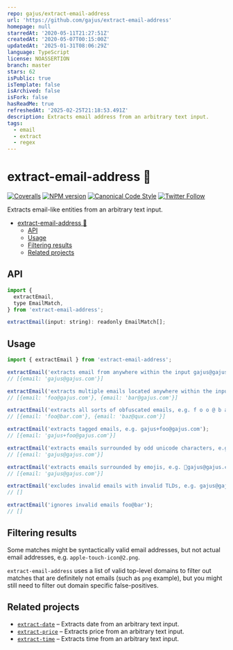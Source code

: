 ```yaml
---
repo: gajus/extract-email-address
url: 'https://github.com/gajus/extract-email-address'
homepage: null
starredAt: '2020-05-11T21:27:51Z'
createdAt: '2020-05-07T00:15:00Z'
updatedAt: '2025-01-31T08:06:29Z'
language: TypeScript
license: NOASSERTION
branch: master
stars: 62
isPublic: true
isTemplate: false
isArchived: false
isFork: false
hasReadMe: true
refreshedAt: '2025-02-25T21:18:53.491Z'
description: Extracts email address from an arbitrary text input.
tags:
  - email
  - extract
  - regex
---
```


<a name="extract-email-address"></a>
# extract-email-address 📧

[![Coveralls](https://img.shields.io/coveralls/gajus/extract-email-address.svg?style=flat-square)](https://coveralls.io/github/gajus/extract-email-address)
[![NPM version](http://img.shields.io/npm/v/extract-email-address.svg?style=flat-square)](https://www.npmjs.org/package/extract-email-address)
[![Canonical Code Style](https://img.shields.io/badge/code%20style-canonical-blue.svg?style=flat-square)](https://github.com/gajus/canonical)
[![Twitter Follow](https://img.shields.io/twitter/follow/kuizinas.svg?style=social&label=Follow)](https://twitter.com/kuizinas)

Extracts email-like entities from an arbitrary text input.

* [extract-email-address 📧](#extract-email-address)
    * [API](#extract-email-address-api)
    * [Usage](#extract-email-address-usage)
    * [Filtering results](#extract-email-address-filtering-results)
    * [Related projects](#extract-email-address-related-projects)


<a name="extract-email-address-api"></a>
## API

```js
import {
  extractEmail,
  type EmailMatch,
} from 'extract-email-address';

extractEmail(input: string): readonly EmailMatch[];
```

<a name="extract-email-address-usage"></a>
## Usage

```js
import { extractEmail } from 'extract-email-address';

extractEmail('extracts email from anywhere within the input gajus@gajus.com');
// [{email: 'gajus@gajus.com'}]

extractEmail('extracts multiple emails located anywhere within the input: foo@gajus.com, bar@gajus.com');
// [{email: 'foo@gajus.com'}, {email: 'bar@gajus.com'}]

extractEmail('extracts all sorts of obfuscated emails, e.g. f o o @ b a r . c o m or baz [at] qux [dot] com');
// [{email: 'foo@bar.com'}, {email: 'baz@qux.com'}]

extractEmail('extracts tagged emails, e.g. gajus+foo@gajus.com');
// [{email: 'gajus+foo@gajus.com'}]

extractEmail('extracts emails surrounded by odd unicode characters, e.g. 邮箱：gajus@gajus.com');
// [{email: 'gajus@gajus.com'}]

extractEmail('extracts emails surrounded by emojis, e.g. 📧gajus@gajus.com');
// [{email: 'gajus@gajus.com'}]

extractEmail('excludes invalid emails with invalid TLDs, e.g. gajus@gajus.png');
// []

extractEmail('ignores invalid emails foo@bar');
// []

```

<a name="extract-email-address-filtering-results"></a>
## Filtering results

Some matches might be syntactically valid email addresses, but not actual email addresses, e.g. `apple-touch-icon@2.png`.

`extract-email-address` uses a list of valid top-level domains to filter out matches that are definitely not emails (such as `png` example), but you might still need to filter out domain specific false-positives.

<a name="extract-email-address-related-projects"></a>
## Related projects

* [`extract-date`](https://github.com/gajus/extract-date) – Extracts date from an arbitrary text input.
* [`extract-price`](https://github.com/gajus/extract-price) – Extracts price from an arbitrary text input.
* [`extract-time`](https://github.com/gajus/extract-time) – Extracts time from an arbitrary text input.
